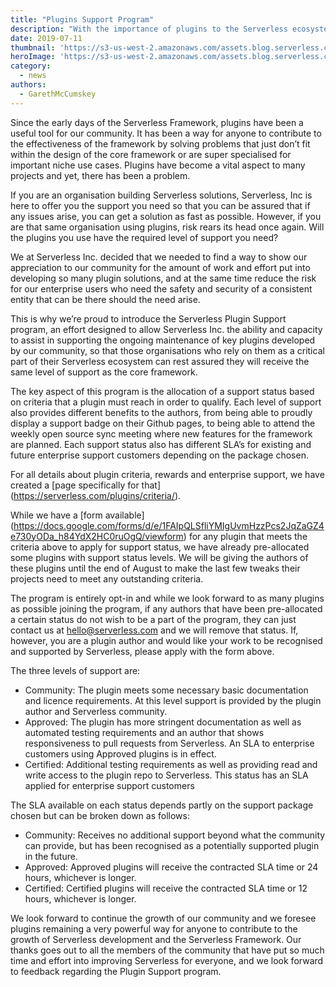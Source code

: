 ```yaml
---
title: "Plugins Support Program"
description: "With the importance of plugins to the Serverless ecosystem, we had to find a way to thank our community and offer our support"
date: 2019-07-11
thumbnail: 'https://s3-us-west-2.amazonaws.com/assets.blog.serverless.com/plugins-support/thumbnail.png'
heroImage: 'https://s3-us-west-2.amazonaws.com/assets.blog.serverless.com/plugins-support/header.png'
category:
  - news
authors: 
  - GarethMcCumskey
---
```


Since the early days of the Serverless Framework, plugins have been a useful tool for our community. It has been a way for anyone to contribute to the effectiveness of the framework by solving problems that just don’t fit within the design of the core framework or are super specialised for important niche use cases. Plugins have become a vital aspect to many projects and yet, there has been a problem.

If you are an organisation building Serverless solutions, Serverless, Inc is here to offer you the support you need so that you can be assured that if any issues arise, you can get a solution as fast as possible. However, if you are that same organisation using plugins, risk rears its head once again. Will the plugins you use have the required level of support you need?

We at Serverless Inc. decided that we needed to find a way to show our appreciation to our community for the amount of work and effort put into developing so many plugin solutions, and at the same time reduce the risk for our enterprise users who need the safety and security of a consistent entity that can be there should the need arise.

This is why we’re proud to introduce  the Serverless Plugin Support program, an effort designed to allow Serverless Inc. the ability and capacity to assist in supporting the ongoing maintenance of key plugins developed by our community, so that those organisations who rely on them as a critical part of their Serverless ecosystem can rest assured they will receive the same level of support as the core framework.

The key aspect of this program is the allocation of a support status based on criteria that a plugin must reach in order to qualify. Each level of support also provides different benefits to the authors, from being able to proudly display a support badge on their Github pages, to being able to attend the weekly open source sync meeting where new features for the framework are planned. Each support status also has different SLA’s for existing and future enterprise support customers depending on the package chosen.

For all details about plugin criteria, rewards and enterprise support, we have created a [page specifically for that] (https://serverless.com/plugins/criteria/).

While we have a [form available] (https://docs.google.com/forms/d/e/1FAIpQLSfliYMIgUvmHzzPcs2JqZaGZ4e730yODa_h84YdX2HC0ruOgQ/viewform) for any plugin that meets the criteria above to apply for support status, we have already pre-allocated some plugins with support status levels. We will be giving the authors of these plugins until the end of August to make the last few tweaks their projects need to meet any outstanding criteria.

The program is entirely opt-in and while we look forward to as many plugins as possible joining the program, if any authors that have been pre-allocated a certain status do not wish to be a part of the program, they can just contact us at hello@serverless.com and we will remove that status. If, however, you are a plugin author and would like your work to be recognised and supported by Serverless, please apply with the form above.

The three levels of support are:

* Community: The plugin meets some necessary basic documentation and licence requirements. At this level support is provided by the plugin author and Serverless community.
* Approved: The plugin has more stringent documentation as well as automated testing requirements and an author that shows responsiveness to pull requests from Serverless. An SLA to enterprise customers using Approved plugins is in effect.
* Certified: Additional testing requirements as well as providing read and write access to the plugin repo to Serverless. This status has an SLA applied for enterprise support customers

The SLA available on each status depends partly on the support package chosen but can be broken down as follows:

* Community: Receives no additional support beyond what the community can provide, but has been recognised as a potentially supported plugin in the future.
* Approved: Approved plugins will receive the contracted SLA time or 24 hours, whichever is longer.
* Certified: Certified plugins will receive the contracted SLA time or 12 hours, whichever is longer.

We look forward to continue the growth of our community and we foresee plugins remaining a very powerful way for anyone to contribute to the growth of Serverless development and the Serverless Framework. Our thanks goes out to all the members of the community that have put so much time and effort into improving Serverless for everyone, and we look forward to feedback regarding the Plugin Support program.
